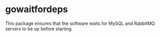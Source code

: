 # gowaitfordeps
This package ensures that the software waits for MySQL and RabbitMQ servers to be up before starting